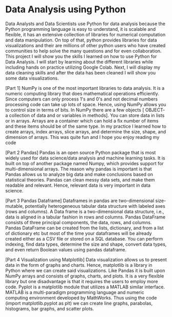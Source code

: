 # Data Analysis using Python
Data Analysts and Data Scientists use Python for data analysis because the Python programming language is easy to understand, it is scalable and flexible, it has an extensive collection of libraries for numerical computation and data manipulation. On top of that, python provides libraries for data visualizations and their are millions of other python users who have created communities to help solve the many questions and for even collaboration.
This project I will show you the skills I learned on how to use Python for Data Analysis. I will start by learning about the different libraries while including hands on practice utilizing Google Colab. Next, I will display my data cleaning skills and after the data has been cleaned I will show you some data visualizations.


[Part 1]
NumPy is one of the most important libraries to data analysis. It is a numeric computing library that does mathematical operations efficiently. Since computers can only process 1's and 0's and not decimal numbers processing code can take up lots of space. Hence, using NumPy allows you to control size in terms of bits. In NumPy there are  a few objects [ OBJECT- a collection of data and or variables in methods]. You can store data in lists or in arrays. Arrays are a  container which can hold a fix number of items and these items should be of the same type. In my practice I learned how to create arrays, index arrays, slice arrays, and determine the size, shape, and dimension of arrays. This was quite fun and I hope you enjoy reading my code


[Part 2 Pandas]
Pandas is an open source Python package that is most widely used for data science/data analysis and machine learning tasks. It is built on top of another package named Numpy, which provides support for multi-dimensional arrays. The reason why pandas is important is that Pandas allows us to analyze big data and make conclusions based on statistical theories. Pandas can clean messy data sets, and make them readable and relevant. Hence, relevant data is very important in data science.

[Part 3 Pandas Dataframe]
Dataframes in pandas are two-dimensional size-mutable, potentially heterogeneous tabular data structure with labeled axes (rows and columns). A Data frame is a two-dimensional data structure, i.e., data is aligned in a tabular fashion in rows and columns. Pandas DataFrame consists of three principal components, the data, rows, and columns.  Pandas DataFrame can be created from the lists, dictionary, and from a list of dictionary etc but most of the time your dataframes will be already created either as a CSV file or stored on a SQL database. You can perform indexing, find data types, determine the size and shape, convert data types, and even return Boolean values using pandas dataframe. 

[Part 4 Visualization using Matplotlib]
Data visualization allows us to present data in the form of graphs and charts. Hence, matplotlib is a library in Python where we can create said visualizations. Like Pandas it is built upon NumPy arrays and consists of graphs, charts, and plots. It is a very flexible library but one disadvantage is that it requires the users to employ more code. Pyplot is a matplotlib module that utilizes a MATLAB similar interface. MATLAB is a multi-paradigm programming language and numeric computing environment developed by MathWorks. Thus using the code (import matplotlib.pyplot as plt) we can create line graphs, parabolas, histograms, bar graphs, and scatter plots.
